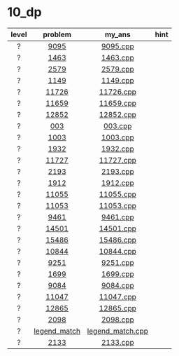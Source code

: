 # 10_dp
| level | problem | my_ans | hint |
| :--: | :--: | :--: | :--: |
| ? | [9095](https://www.acmicpc.net/problem/9095) | [9095.cpp](./9095/9095.cpp) |  |
| ? | [1463](https://www.acmicpc.net/problem/1463) | [1463.cpp](./1463/1463.cpp) |  |
| ? | [2579](https://www.acmicpc.net/problem/2579) | [2579.cpp](./2579/2579.cpp) |  |
| ? | [1149](https://www.acmicpc.net/problem/1149) | [1149.cpp](./1149/1149.cpp) |  |
| ? | [11726](https://www.acmicpc.net/problem/11726) | [11726.cpp](./11726/11726.cpp) |  |
| ? | [11659](https://www.acmicpc.net/problem/11659) | [11659.cpp](./11659/11659.cpp) |  |
| ? | [12852](https://www.acmicpc.net/problem/12852) | [12852.cpp](./12852/12852.cpp) |  |
| ? | [003](https://www.acmicpc.net/problem/003) | [003.cpp](./003/003.cpp) |  |
| ? | [1003](https://www.acmicpc.net/problem/1003) | [1003.cpp](./1003/1003.cpp) |  |
| ? | [1932](https://www.acmicpc.net/problem/1932) | [1932.cpp](./1932/1932.cpp) |  |
| ? | [11727](https://www.acmicpc.net/problem/11727) | [11727.cpp](./11727/11727.cpp) |  |
| ? | [2193](https://www.acmicpc.net/problem/2193) | [2193.cpp](./2193/2193.cpp) |  |
| ? | [1912](https://www.acmicpc.net/problem/1912) | [1912.cpp](./1912/1912.cpp) |  |
| ? | [11055](https://www.acmicpc.net/problem/11055) | [11055.cpp](./11055/11055.cpp) |  |
| ? | [11053](https://www.acmicpc.net/problem/11053) | [11053.cpp](./11053/11053.cpp) |  |
| ? | [9461](https://www.acmicpc.net/problem/9461) | [9461.cpp](./9461/9461.cpp) |  |
| ? | [14501](https://www.acmicpc.net/problem/14501) | [14501.cpp](./14501/14501.cpp) |  |
| ? | [15486](https://www.acmicpc.net/problem/15486) | [15486.cpp](./15486/15486.cpp) |  |
| ? | [10844](https://www.acmicpc.net/problem/10844) | [10844.cpp](./10844/10844.cpp) |  |
| ? | [9251](https://www.acmicpc.net/problem/9251) | [9251.cpp](./9251/9251.cpp) |  |
| ? | [1699](https://www.acmicpc.net/problem/1699) | [1699.cpp](./1699/1699.cpp) |  |
| ? | [9084](https://www.acmicpc.net/problem/9084) | [9084.cpp](./9084/9084.cpp) |  |
| ? | [11047](https://www.acmicpc.net/problem/11047) | [11047.cpp](./11047/11047.cpp) |  |
| ? | [12865](https://www.acmicpc.net/problem/12865) | [12865.cpp](./12865/12865.cpp) |  |
| ? | [2098](https://www.acmicpc.net/problem/2098) | [2098.cpp](./2098/2098.cpp) |  |
| ? | [legend_match](https://www.acmicpc.net/problem/legend_match) | [legend_match.cpp](./legend_match/legend_match.cpp) |  |
| ? | [2133](https://www.acmicpc.net/problem/2133) | [2133.cpp](./2133/2133.cpp) |  |
